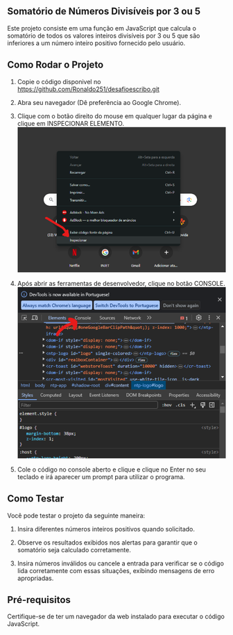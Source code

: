 ## **Somatório de Números Divisíveis por 3 ou 5**

Este projeto consiste em uma função em JavaScript que calcula o somatório de todos os valores inteiros divisíveis por 3 ou 5 que são inferiores a um número inteiro positivo fornecido pelo usuário.

## **Como Rodar o Projeto**

1. Copie o código disponivel no https://github.com/Ronaldo251/desafioescribo.git

2. Abra seu navegador (Dê preferência ao Google Chrome).

3. Clique com o botão direito do mouse em qualquer lugar da página e clique em INSPECIONAR ELEMENTO.
   <img src="/assets/insp.png">

5. Após abrir as ferramentas de desenvolvedor, clique no botão CONSOLE.
   <img src="/assets/console.png">

7. Cole o código no console aberto e clique e clique no Enter no seu teclado e irá aparecer um prompt para utilizar o programa.
   

## Como Testar

Você pode testar o projeto da seguinte maneira:

1. Insira diferentes números inteiros positivos quando solicitado.

2. Observe os resultados exibidos nos alertas para garantir que o somatório seja calculado corretamente.

3. Insira números inválidos ou cancele a entrada para verificar se o código lida corretamente com essas situações, exibindo mensagens de erro apropriadas.

## Pré-requisitos

Certifique-se de ter um navegador da web instalado para executar o código JavaScript.
